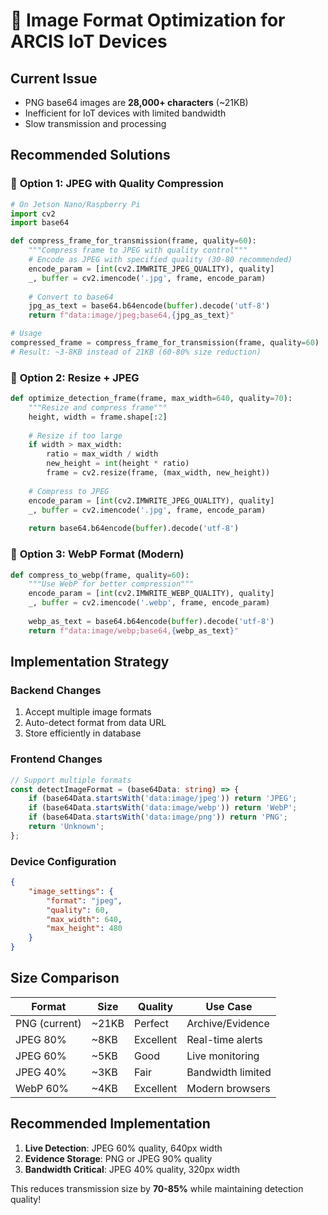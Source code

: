 # 📸 Image Format Optimization for ARCIS IoT Devices

## Current Issue
- PNG base64 images are **28,000+ characters** (~21KB)
- Inefficient for IoT devices with limited bandwidth
- Slow transmission and processing

## Recommended Solutions

### 🎯 **Option 1: JPEG with Quality Compression**
```python
# On Jetson Nano/Raspberry Pi
import cv2
import base64

def compress_frame_for_transmission(frame, quality=60):
    """Compress frame to JPEG with quality control"""
    # Encode as JPEG with specified quality (30-80 recommended)
    encode_param = [int(cv2.IMWRITE_JPEG_QUALITY), quality]
    _, buffer = cv2.imencode('.jpg', frame, encode_param)
    
    # Convert to base64
    jpg_as_text = base64.b64encode(buffer).decode('utf-8')
    return f"data:image/jpeg;base64,{jpg_as_text}"

# Usage
compressed_frame = compress_frame_for_transmission(frame, quality=60)
# Result: ~3-8KB instead of 21KB (60-80% size reduction)
```

### 🎯 **Option 2: Resize + JPEG**
```python
def optimize_detection_frame(frame, max_width=640, quality=70):
    """Resize and compress frame"""
    height, width = frame.shape[:2]
    
    # Resize if too large
    if width > max_width:
        ratio = max_width / width
        new_height = int(height * ratio)
        frame = cv2.resize(frame, (max_width, new_height))
    
    # Compress to JPEG
    encode_param = [int(cv2.IMWRITE_JPEG_QUALITY), quality]
    _, buffer = cv2.imencode('.jpg', frame, encode_param)
    
    return base64.b64encode(buffer).decode('utf-8')
```

### 🎯 **Option 3: WebP Format (Modern)**
```python
def compress_to_webp(frame, quality=60):
    """Use WebP for better compression"""
    encode_param = [int(cv2.IMWRITE_WEBP_QUALITY), quality]
    _, buffer = cv2.imencode('.webp', frame, encode_param)
    
    webp_as_text = base64.b64encode(buffer).decode('utf-8')
    return f"data:image/webp;base64,{webp_as_text}"
```

## Implementation Strategy

### **Backend Changes**
1. Accept multiple image formats
2. Auto-detect format from data URL
3. Store efficiently in database

### **Frontend Changes**
```typescript
// Support multiple formats
const detectImageFormat = (base64Data: string) => {
    if (base64Data.startsWith('data:image/jpeg')) return 'JPEG';
    if (base64Data.startsWith('data:image/webp')) return 'WebP';
    if (base64Data.startsWith('data:image/png')) return 'PNG';
    return 'Unknown';
};
```

### **Device Configuration**
```json
{
    "image_settings": {
        "format": "jpeg",
        "quality": 60,
        "max_width": 640,
        "max_height": 480
    }
}
```

## Size Comparison
| Format | Size | Quality | Use Case |
|--------|------|---------|----------|
| PNG (current) | ~21KB | Perfect | Archive/Evidence |
| JPEG 80% | ~8KB | Excellent | Real-time alerts |
| JPEG 60% | ~5KB | Good | Live monitoring |
| JPEG 40% | ~3KB | Fair | Bandwidth limited |
| WebP 60% | ~4KB | Excellent | Modern browsers |

## Recommended Implementation
1. **Live Detection**: JPEG 60% quality, 640px width
2. **Evidence Storage**: PNG or JPEG 90% quality
3. **Bandwidth Critical**: JPEG 40% quality, 320px width

This reduces transmission size by **70-85%** while maintaining detection quality! 
